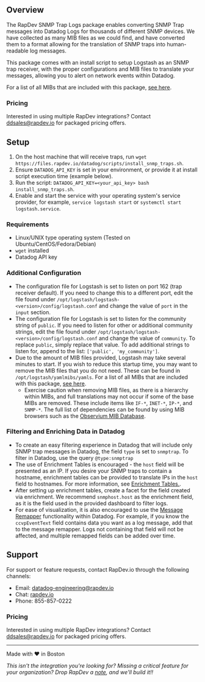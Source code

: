 ## Overview
The RapDev SNMP Trap Logs package enables converting SNMP Trap messages into Datadog Logs for thousands of different
SNMP devices. We have collected as many MIB files as we could find, and have converted them to a format allowing for
the translation of SNMP traps into human-readable log messages.

This package comes with an install script to setup Logstash as an SNMP trap receiver, with the proper configurations
and MIB files to translate your messages, allowing you to alert on network events within Datadog.

For a list of all MIBs that are included with this package, [see here][4].

### Pricing
Interested in using multiple RapDev integrations? Contact [ddsales@rapdev.io](mailto:ddsales@rapdev.io) for packaged pricing offers.

## Setup

1. On the host machine that will receive traps, run `wget https://files.rapdev.io/datadog/scripts/install_snmp_traps.sh`.
2. Ensure `DATADOG_API_KEY` is set in your environment, or provide it at install script execution time (example below).
3. Run the script: `DATADOG_API_KEY=<your_api_key> bash install_snmp_traps.sh`.
4. Enable and start the service with your operating system's service provider, for example, `service logstash start` or `systemctl start logstash.service`.

### Requirements

* Linux/UNIX type operating system (Tested on Ubuntu/CentOS/Fedora/Debian)
* `wget` installed
* Datadog API key

### Additional Configuration

- The configuration file for Logstash is set to listen on port 162 (trap receiver default). If you need to change this to a different port,
  edit the file found under `/opt/logstash/logstash-<version>/config/logstash.conf` and change the value of `port` in the `input` section.
- The configuration file for Logstash is set to listen for the community string of `public`. If you need to listen for other or additional
  community strings, edit the file found under `/opt/logstash/logstash-<version>/config/logstash.conf` and change the value of `community`.
  To replace `public`, simply replace that value. To add additional strings to listen for, append to the list: `['public', 'my_community']`.
- Due to the amount of MIB files provided, Logstash may take several minutes to start. If you wish to reduce this startup time, you may want
  to remove the MIB files that you do not need. These can be found in `/opt/logstash/yamlmibs/yamls`. For a list of all MIBs that are included
  with this package, [see here][4].
    - Exercise caution when removing MIB files, as there is a hierarchy within MIBs, and full translations may not occur if some of the base
      MIBs are removed. These include items like `IF-*`, `INET-*`, `IP-*`, and `SNMP-*`. The full list of dependencies can be found by using MIB
      browsers such as the [Observium MIB Database](https://mibs.observium.org).

### Filtering and Enriching Data in Datadog

- To create an easy filtering experience in Datadog that will include only SNMP trap messages in Datadog, the field `type` is set 
  to `snmptrap`. To filter in Datadog, use the query `@type:snmptrap`
- The use of Enrichment Tables is encouraged - the `host` field will be presented as an IP. If you desire your SNMP traps to contain a hostname,
  enrichment tables can be provided to translate IPs in the `host` field to hostnames. For more information, see [Enrichment Tables.][1].
- After setting up enrichment tables, create a facet for the field created via enrichment. We recommend `snmphost.host` as the enrichment field, as
  it is the field used in the provided dashboard to filter logs.
- For ease of visualization, it is also encouraged to use the [Message Remapper][2] functionality within Datadog. For example, if you 
  know the `ccvpEventText` field contains data you want as a log message, add that to the message remapper. Logs not containing that
  field will not be affected, and multiple remapped fields can be added over time.

## Support
For support or feature requests, contact RapDev.io through the following channels:

- Email: datadog-engineering@rapdev.io
- Chat: [rapdev.io][3]
- Phone: 855-857-0222

### Pricing
Interested in using multiple RapDev integrations? Contact [ddsales@rapdev.io](mailto:ddsales@rapdev.io) for packaged pricing offers.

---
Made with ❤️ in Boston

*This isn't the integration you're looking for? Missing a critical feature for your organization? Drop RapDev a [note](mailto:datadog-engineering@rapdev.io), and we'll build it!!*

[1]: https://docs.datadoghq.com/logs/guide/enrichment-tables
[2]: https://docs.datadoghq.com/logs/log_configuration/processors/?tab=ui#log-message-remapper
[3]: https://www.rapdev.io/#Get-in-touch
[4]: https://files.rapdev.io/datadog/configs/mib_yamls.txt
